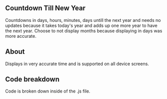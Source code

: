 ## Countdown Till New Year

Countdowns in days, hours, minutes, days untill the next year and needs no updates because it takes today's year and adds up one more year to have the next year.
Choose to not display months because displaying in days was more accurate.

## About

Displays in very accurate time and is supported on all device screens.

## Code breakdown

Code is broken down inside of the .js file.
